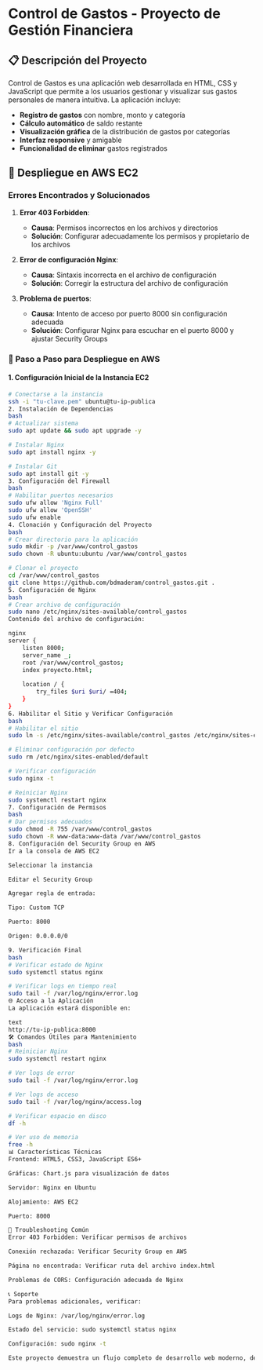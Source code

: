 # Control de Gastos - Proyecto de Gestión Financiera

## 📋 Descripción del Proyecto

Control de Gastos es una aplicación web desarrollada en HTML, CSS y JavaScript que permite a los usuarios gestionar y visualizar sus gastos personales de manera intuitiva. La aplicación incluye:

- **Registro de gastos** con nombre, monto y categoría
- **Cálculo automático** de saldo restante
- **Visualización gráfica** de la distribución de gastos por categorías
- **Interfaz responsive** y amigable
- **Funcionalidad de eliminar** gastos registrados

## 🚀 Despliegue en AWS EC2

### Errores Encontrados y Solucionados

1. **Error 403 Forbidden**: 
   - **Causa**: Permisos incorrectos en los archivos y directorios
   - **Solución**: Configurar adecuadamente los permisos y propietario de los archivos

2. **Error de configuración Nginx**:
   - **Causa**: Sintaxis incorrecta en el archivo de configuración
   - **Solución**: Corregir la estructura del archivo de configuración

3. **Problema de puertos**:
   - **Causa**: Intento de acceso por puerto 8000 sin configuración adecuada
   - **Solución**: Configurar Nginx para escuchar en el puerto 8000 y ajustar Security Groups

### 📝 Paso a Paso para Despliegue en AWS

#### 1. Configuración Inicial de la Instancia EC2

```bash
# Conectarse a la instancia
ssh -i "tu-clave.pem" ubuntu@tu-ip-publica
2. Instalación de Dependencias
bash
# Actualizar sistema
sudo apt update && sudo apt upgrade -y

# Instalar Nginx
sudo apt install nginx -y

# Instalar Git
sudo apt install git -y
3. Configuración del Firewall
bash
# Habilitar puertos necesarios
sudo ufw allow 'Nginx Full'
sudo ufw allow 'OpenSSH'
sudo ufw enable
4. Clonación y Configuración del Proyecto
bash
# Crear directorio para la aplicación
sudo mkdir -p /var/www/control_gastos
sudo chown -R ubuntu:ubuntu /var/www/control_gastos

# Clonar el proyecto
cd /var/www/control_gastos
git clone https://github.com/bdmaderam/control_gastos.git .
5. Configuración de Nginx
bash
# Crear archivo de configuración
sudo nano /etc/nginx/sites-available/control_gastos
Contenido del archivo de configuración:

nginx
server {
    listen 8000;
    server_name _;
    root /var/www/control_gastos;
    index proyecto.html;
    
    location / {
        try_files $uri $uri/ =404;
    }
}
6. Habilitar el Sitio y Verificar Configuración
bash
# Habilitar el sitio
sudo ln -s /etc/nginx/sites-available/control_gastos /etc/nginx/sites-enabled/

# Eliminar configuración por defecto
sudo rm /etc/nginx/sites-enabled/default

# Verificar configuración
sudo nginx -t

# Reiniciar Nginx
sudo systemctl restart nginx
7. Configuración de Permisos
bash
# Dar permisos adecuados
sudo chmod -R 755 /var/www/control_gastos
sudo chown -R www-data:www-data /var/www/control_gastos
8. Configuración del Security Group en AWS
Ir a la consola de AWS EC2

Seleccionar la instancia

Editar el Security Group

Agregar regla de entrada:

Tipo: Custom TCP

Puerto: 8000

Origen: 0.0.0.0/0

9. Verificación Final
bash
# Verificar estado de Nginx
sudo systemctl status nginx

# Verificar logs en tiempo real
sudo tail -f /var/log/nginx/error.log
🌐 Acceso a la Aplicación
La aplicación estará disponible en:

text
http://tu-ip-publica:8000
🛠️ Comandos Útiles para Mantenimiento
bash
# Reiniciar Nginx
sudo systemctl restart nginx

# Ver logs de error
sudo tail -f /var/log/nginx/error.log

# Ver logs de acceso
sudo tail -f /var/log/nginx/access.log

# Verificar espacio en disco
df -h

# Ver uso de memoria
free -h
📊 Características Técnicas
Frontend: HTML5, CSS3, JavaScript ES6+

Gráficas: Chart.js para visualización de datos

Servidor: Nginx en Ubuntu

Alojamiento: AWS EC2

Puerto: 8000

🔧 Troubleshooting Común
Error 403 Forbidden: Verificar permisos de archivos

Conexión rechazada: Verificar Security Group en AWS

Página no encontrada: Verificar ruta del archivo index.html

Problemas de CORS: Configuración adecuada de Nginx

📞 Soporte
Para problemas adicionales, verificar:

Logs de Nginx: /var/log/nginx/error.log

Estado del servicio: sudo systemctl status nginx

Configuración: sudo nginx -t

Este proyecto demuestra un flujo completo de desarrollo web moderno, desde la implementación frontend hasta el despliegue en infraestructura cloud con AWS.
